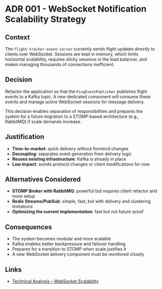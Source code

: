 # ADR 001 - WebSocket Notification Scalability Strategy

## Context
The `flight-tracker-event-server` currently sends flight updates directly to clients over WebSocket. Sessions are kept in memory, which limits horizontal scalability, requires sticky sessions in the load balancer, and makes managing thousands of connections inefficient.

## Decision
Refactor the application so that the `PingEventPublisher` publishes flight events to a Kafka topic. A new dedicated component will consume these events and manage active WebSocket sessions for message delivery.

This decision enables separation of responsibilities and prepares the system for a future migration to a STOMP-based architecture (e.g., RabbitMQ) if scale demands increase.

## Justification
- **Time-to-market**: quick delivery without frontend changes
- **Decoupling**: separates event generation from delivery logic
- **Reuses existing infrastructure**: Kafka is already in place
- **Low impact**: avoids protocol changes or client modifications for now

## Alternatives Considered
- **STOMP Broker with RabbitMQ**: powerful but requires client refactor and more setup
- **Redis Streams/PubSub**: simple, fast, but with delivery and clustering limitations
- **Optimizing the current implementation**: fast but not future-proof

## Consequences
- The system becomes modular and more scalable
- Kafka enables better backpressure and failover handling
- Prepares for a transition to STOMP when scale justifies it
- A new WebSocket delivery component must be monitored closely

## Links
- [Technical Analysis – WebSocket Scalability](../analysis/technical-analysis-websocket-flight-tracker.md)
